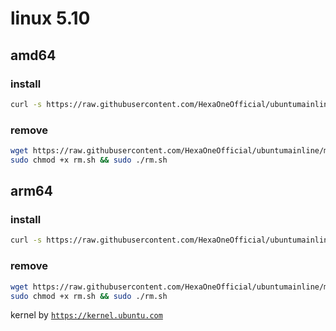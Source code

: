 # linux 5.10
 
## amd64

### install
```bash
curl -s https://raw.githubusercontent.com/HexaOneOfficial/ubuntumainline/main/catalog/5.10/amd64.sh | sh
``` 
### remove
```bash
wget https://raw.githubusercontent.com/HexaOneOfficial/ubuntumainline/main/catalog/5.10/rm.sh
sudo chmod +x rm.sh && sudo ./rm.sh
```
## arm64

### install
```bash
curl -s https://raw.githubusercontent.com/HexaOneOfficial/ubuntumainline/main/catalog/5.10/arm64.sh | sh
``` 
### remove
```bash
wget https://raw.githubusercontent.com/HexaOneOfficial/ubuntumainline/main/catalog/5.10/rm.sh
sudo chmod +x rm.sh && sudo ./rm.sh
``` 
 
 
kernel by [`https://kernel.ubuntu.com`](https://kernel.ubuntu.com/)
